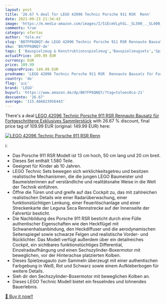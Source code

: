 ```yaml
---
layout: post
title: '26.67 % deal for LEGO 42096 Technic Porsche 911 RSR  Renn'
date: 2021-09-23 21:34:43
image: 'https://m.media-amazon.com/images/I/51EcmVLyhSL._SL500_._SL400_.jpg'
comments: true
category: ofertas
author: 'tole.es'
slug: 'B07FP6QNQ7-de LEGO 42096 Technic Porsche 911 RSR Rennauto Bausatz für...'
sku: 'B07FP6QNQ7-de'
tags: [ 'Bauspielzeug & Konstruktionsspielzeug','Bauspielzeugsets','Spielzeug','lego', ]
actualPrice: 109.99 EUR
currency: EUR
price: 109.99
comparePrice: 149.99 EUR
prodname: 'LEGO 42096 Technic Porsche 911 RSR  Rennauto Bausatz für Fortgeschrittene  Exklusives Sammlerstück'
country: 'de'
flag: '🇩🇪'
brand: 'LEGO'
buyurl: 'https://www.amazon.de/dp/B07FP6QNQ7/?tag=tolees0ca-21'
descuento: '26.67'
average: '115.466823956443'
---
```


There's a deal [LEGO 42096 Technic Porsche 911 RSR  Rennauto Bausatz für Fortgeschrittene  Exklusives Sammlerstück](https://www.amazon.de/dp/B07FP6QNQ7/?tag=tolees0ca-21)  with  26.67 % discount, final price tag of  109.99 EUR (original: 149.99 EUR) here:

[![LEGO 42096 Technic Porsche 911 RSR  Renn](https://m.media-amazon.com/images/I/51EcmVLyhSL._SL500_._SL400_.jpg)](https://www.amazon.de/dp/B07FP6QNQ7/?tag=tolees0ca-21)

ℹ️:

- Das Porsche 911 RSR Modell ist 13 cm hoch, 50 cm lang und 20 cm breit.
- Dieses Set enthält 1.580 Teile.
- Geeignet für Kinder ab 10 Jahren.
- LEGO Technic Sets bewegen sich wirklichkeitsgetreu und besitzen realistische Mechanismen, die die jungen LEGO Baumeister und Baumeisterinnen auf verständliche und realitätsnahe Weise in die Welt der Technik einführen.
- Öffne die Türen und und greife auf das Cockpit zu, das mit zahlreichen realistischen Details wie einer Radarüberwachung, einer funktionstüchtigen Lenkung, einer Feuerlöschanlage und einer Streckenkarte der Leguna Seca Rennstrecke auf der Innenseite der Fahrertür besticht.
- Die Nachbildung des Porsche 911 RSR besticht durch eine Fülle authentischer Eigenschaften wie den Heckflügel mit Schwanenhalsanbindung, den Heckdiffuser und die aerodynamischen Seitenspiegel sowie schwarze Felgen und realistische Vorder- und Rücklichter. Das Modell verfügt außerdem über ein detailreiches Cockpit, ein sichtbares funktionstüchtiges Differential, Einzelradaufhängung und einen Sechszylinder-Boxermotor mit beweglichen, vor der Hinterachse platzierten Kolben.
- Dieses Spielzeugauto zum Sammeln überzeugt mit einer authentischen Farbgebung in Weiß, Rot und Schwarz sowie einem Aufkleberbogen für weitere Details.
- Sieh dir den Sechszylinder-Boxermotor mit beweglichen Kolben an.
- Dieses LEGO Technic Modell bietet ein fesselndes und lohnendes Bauerlebnis.

[🛒 Buy it now!!](https://www.amazon.de/dp/B07FP6QNQ7/?tag=tolees0ca-21)
